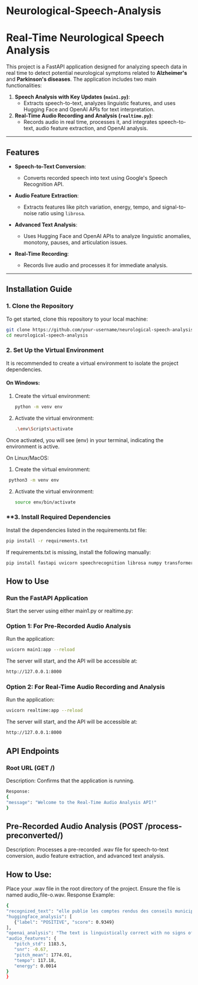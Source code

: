 # Neurological-Speech-Analysis
# **Real-Time Neurological Speech Analysis**

This project is a FastAPI application designed for analyzing speech data in real time to detect potential neurological symptoms related to **Alzheimer's** and **Parkinson's diseases**. The application includes two main functionalities:

1. **Speech Analysis with Key Updates (`main1.py`)**:
   - Extracts speech-to-text, analyzes linguistic features, and uses Hugging Face and OpenAI APIs for text interpretation.
2. **Real-Time Audio Recording and Analysis (`realtime.py`)**:
   - Records audio in real time, processes it, and integrates speech-to-text, audio feature extraction, and OpenAI analysis.

---

## **Features**

- **Speech-to-Text Conversion**:
  - Converts recorded speech into text using Google's Speech Recognition API.
  
- **Audio Feature Extraction**:
  - Extracts features like pitch variation, energy, tempo, and signal-to-noise ratio using `librosa`.

- **Advanced Text Analysis**:
  - Uses Hugging Face and OpenAI APIs to analyze linguistic anomalies, monotony, pauses, and articulation issues.

- **Real-Time Recording**:
  - Records live audio and processes it for immediate analysis.

---

## **Installation Guide**

### **1. Clone the Repository**

To get started, clone this repository to your local machine:
```bash
git clone https://github.com/your-username/neurological-speech-analysis.git
cd neurological-speech-analysis
```
### **2. Set Up the Virtual Environment**

It is recommended to create a virtual environment to isolate the project dependencies.

#### On Windows:
1. Create the virtual environment:
   ```bash
   python -m venv env
2. Activate the virtual environment:
   ```bash
   .\env\Scripts\activate
Once activated, you will see (env) in your terminal, indicating the environment is active.

On Linux/MacOS:
1. Create the virtual environment:
  ```bash
   python3 -m venv env
```
2. Activate the virtual environment:
   ```bash
   source env/bin/activate
   ```
### **3. Install Required Dependencies
Install the dependencies listed in the requirements.txt file:
  ```bash
pip install -r requirements.txt
```
If requirements.txt is missing, install the following manually:
  ```bash
  pip install fastapi uvicorn speechrecognition librosa numpy transformers openai pyaudio python-dotenv
  ```
## How to Use
### Run the FastAPI Application
Start the server using either main1.py or realtime.py:

### Option 1: For Pre-Recorded Audio Analysis
Run the application:
   ```bash
uvicorn main1:app --reload
  ```
The server will start, and the API will be accessible at:
  ```bash
http://127.0.0.1:8000
  ```
### Option 2: For Real-Time Audio Recording and Analysis
Run the application:
  ```bash
uvicorn realtime:app --reload
  ```
The server will start, and the API will be accessible at:
  ```bash
http://127.0.0.1:8000
  ```
## API Endpoints
### Root URL (GET /)
  Description: Confirms that the application is running.
   ```bash
  Response:
{
  "message": "Welcome to the Real-Time Audio Analysis API!"
}
```
## Pre-Recorded Audio Analysis (POST /process-preconverted/)
Description: Processes a pre-recorded .wav file for speech-to-text conversion, audio feature extraction, and advanced text analysis.
## How to Use:
  Place your .wav file in the root directory of the project.
  Ensure the file is named audio_file-o.wav.
Response Example:
   ```bash
{
  "recognized_text": "elle publie les comptes rendus des conseils municipaux",
  "huggingface_analysis": [
      {"label": "POSITIVE", "score": 0.9349}
  ],
  "openai_analysis": "The text is linguistically correct with no signs of Alzheimer's or Parkinson's symptoms.",
  "audio_features": {
      "pitch_std": 1183.5,
      "snr": -0.67,
      "pitch_mean": 1774.01,
      "tempo": 117.18,
      "energy": 0.0014
  }
}
```
